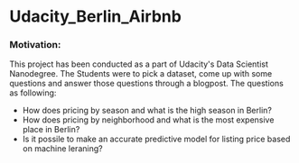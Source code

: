 # Udacity_Berlin_Airbnb

### Motivation:
This project has been conducted as a part of Udacity's Data Scientist Nanodegree. The Students were to pick a dataset, come up with 
some questions and answer those questions through a blogpost. The questions as following:
- How does pricing by season and what is the high season in Berlin?
- How does pricing by neighborhood and what is the most expensive place in Berlin? 
- Is it possile to make an accurate predictive model for listing price based on machine leraning?
